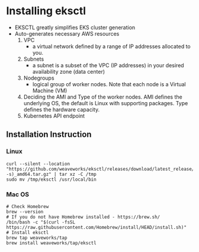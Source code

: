 # Installing eksctl

- EKSCTL greatly simplifies EKS cluster generation
- Auto-generates necessary AWS resources
    1. VPC 
        - a virtual network defined by a range of IP addresses allocated to you.
    2. Subnets 
        - a subnet is a subset of the VPC (IP addresses) in your desired availability zone (data center)
    3. Nodegroups 
        - logical group of worker nodes. Note that each node is a Virtual Machine (VM)
    4. Deciding the AMI and Type of the worker nodes. AMI defines the underlying OS, the default is Linux with supporting packages. Type defines the hardware capacity.
    5. Kubernetes API endpoint

## Installation Instruction

### Linux

```
curl --silent --location "https://github.com/weaveworks/eksctl/releases/download/latest_release/eksctl_$(uname -s)_amd64.tar.gz" | tar xz -C /tmp
sudo mv /tmp/eksctl /usr/local/bin
```

### Mac OS
```
# Check Homebrew 
brew --version
# If you do not have Homebrew installed - https://brew.sh/ 
/bin/bash -c "$(curl -fsSL https://raw.githubusercontent.com/Homebrew/install/HEAD/install.sh)"
# Install eksctl
brew tap weaveworks/tap
brew install weaveworks/tap/eksctl
```
